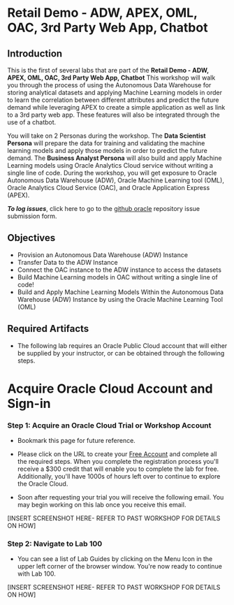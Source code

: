# Retail Demo - ADW, APEX, OML, OAC, 3rd Party Web App, Chatbot

## Introduction

This is the first of several labs that are part of the **Retail Demo - ADW, APEX, OML, OAC, 3rd Party Web App, Chatbot** This workshop will walk you through the process of using the Autonomous Data Warehouse for storing analytical datasets and applying Machine Learning models in order to learn the correlation between different attributes and predict the future demand while leveraging APEX to create a simple application as well as link to a 3rd party web app. These features will also be integrated through the use of a chatbot.

You will take on 2 Personas during the workshop. The **Data Scientist Persona** will prepare the data for training and validating the machine learning models and apply those models in order to predict the future demand. The **Business Analyst Persona** will also build and apply Machine Learning models using Oracle Analytics Cloud service without writing a single line of code. During the workshop, you will get exposure to Oracle Autonomous Data Warehouse (ADW), Oracle Machine Learning tool (OML), Oracle Analytics Cloud Service (OAC), and Oracle Application Express (APEX).


**_To log issues_**, click here to go to the [github oracle](https://github.com/oracle/learning-library/issues/new) repository issue submission form.

## Objectives
- Provision an Autonomous Data Warehouse (ADW) Instance
- Transfer Data to the ADW Instance
- Connect the OAC instance to the ADW instance to access the datasets
- Build Machine Learning models in OAC without writing a single line of code!
- Build and Apply Machine Learning Models Within the Autonomous Data Warehouse (ADW) Instance by using the Oracle Machine Learning Tool (OML)

## Required Artifacts
- The following lab requires an Oracle Public Cloud account that will either be supplied by your instructor, or can be obtained through the following steps.

# Acquire Oracle Cloud Account and Sign-in

### Step 1: Acquire an Oracle Cloud Trial or Workshop Account
- Bookmark this page for future reference.

- Please click on the URL to create your <a class=“trial-link”  href="https://myservices.us.oraclecloud.com/mycloud/signup?language=en&sourceType=:ex:tb:::RC_NAMK190227P00084:PredictDemandML_ADW_HOL&SC=:ex:tb:::RC_NAMK190227P00084:PredictDemandML_ADW_HOL&pcode=NAMK190227P00084" target="trial">Free Account</a> and complete all the required steps. When you complete the registration process you'll receive a $300 credit that will enable you to complete the lab for free. Additionally, you'll have 1000s of hours left over to continue to explore the Oracle Cloud.

- Soon after requesting your trial you will receive the following email. You may begin working on this lab once you receive this email.

[INSERT SCREENSHOT HERE- REFER TO PAST WORKSHOP FOR DETAILS ON HOW]

### Step 2: Navigate to Lab 100

- You can see a list of Lab Guides by clicking on the Menu Icon in the upper left corner of the browser window. You're now ready to continue with Lab 100.

[INSERT SCREENSHOT HERE- REFER TO PAST WORKSHOP FOR DETAILS ON HOW]
